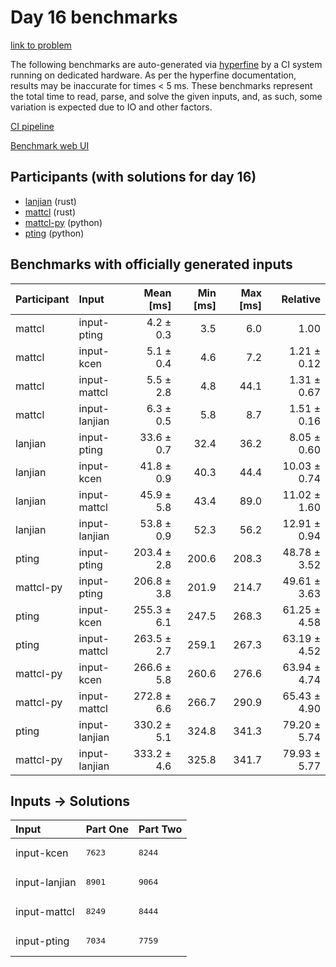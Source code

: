 # Day 16 benchmarks

[link to problem](https://adventofcode.com/2023/day/16)

The following benchmarks are auto-generated via
[hyperfine](https://github.com/sharkdp/hyperfine) by a CI system running on
dedicated hardware. As per the hyperfine documentation, results may be
inaccurate for times < 5 ms. These benchmarks represent the total time to read,
parse, and solve the given inputs, and, as such, some variation is expected due
to IO and other factors.

[CI pipeline](http://ci.papercode.net:8080/teams/main/pipelines/aoc2023)

[Benchmark web UI](https://aoc.ancalagon.black)


## Participants (with solutions for day 16)

- [lanjian](https://github.com/lanjian/aoc-2023) (rust)
- [mattcl](https://github.com/mattcl/aoc2023) (rust)
- [mattcl-py](https://github.com/mattcl/aoc2023-py) (python)
- [pting](https://github.com/pting/aoc2023) (python)


## Benchmarks with officially generated inputs

| Participant | Input | Mean [ms] | Min [ms] | Max [ms] | Relative |
|:---|:---|---:|---:|---:|---:|
| mattcl | input-pting | 4.2 ± 0.3 | 3.5 | 6.0 | 1.00 |
| mattcl | input-kcen | 5.1 ± 0.4 | 4.6 | 7.2 | 1.21 ± 0.12 |
| mattcl | input-mattcl | 5.5 ± 2.8 | 4.8 | 44.1 | 1.31 ± 0.67 |
| mattcl | input-lanjian | 6.3 ± 0.5 | 5.8 | 8.7 | 1.51 ± 0.16 |
| lanjian | input-pting | 33.6 ± 0.7 | 32.4 | 36.2 | 8.05 ± 0.60 |
| lanjian | input-kcen | 41.8 ± 0.9 | 40.3 | 44.4 | 10.03 ± 0.74 |
| lanjian | input-mattcl | 45.9 ± 5.8 | 43.4 | 89.0 | 11.02 ± 1.60 |
| lanjian | input-lanjian | 53.8 ± 0.9 | 52.3 | 56.2 | 12.91 ± 0.94 |
| pting | input-pting | 203.4 ± 2.8 | 200.6 | 208.3 | 48.78 ± 3.52 |
| mattcl-py | input-pting | 206.8 ± 3.8 | 201.9 | 214.7 | 49.61 ± 3.63 |
| pting | input-kcen | 255.3 ± 6.1 | 247.5 | 268.3 | 61.25 ± 4.58 |
| pting | input-mattcl | 263.5 ± 2.7 | 259.1 | 267.3 | 63.19 ± 4.52 |
| mattcl-py | input-kcen | 266.6 ± 5.8 | 260.6 | 276.6 | 63.94 ± 4.74 |
| mattcl-py | input-mattcl | 272.8 ± 6.6 | 266.7 | 290.9 | 65.43 ± 4.90 |
| pting | input-lanjian | 330.2 ± 5.1 | 324.8 | 341.3 | 79.20 ± 5.74 |
| mattcl-py | input-lanjian | 333.2 ± 4.6 | 325.8 | 341.7 | 79.93 ± 5.77 |


## Inputs -> Solutions

| Input | Part One | Part Two |
|:---|:---|:---|
|input-kcen|<pre>7623</pre>|<pre>8244</pre>|
|input-lanjian|<pre>8901</pre>|<pre>9064</pre>|
|input-mattcl|<pre>8249</pre>|<pre>8444</pre>|
|input-pting|<pre>7034</pre>|<pre>7759</pre>|